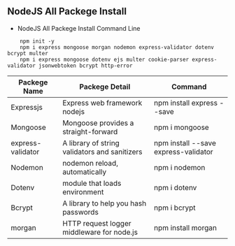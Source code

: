 ## NodeJS All Packege Install

- NodeJS All Packege Install Command Line

```
    npm init -y
    npm i express mongoose morgan nodemon express-validator dotenv bcrypt multer
	npm i express mongoose dotenv ejs multer cookie-parser express-validator jsonwebtoken bcrypt http-error

```

| Packege Name      | Packege Detail                                | Command                              |
| ----------------- | --------------------------------------------- | ------------------------------------ |
| Expressjs         | Express web framework nodejs                  | npm install express --save           |
| Mongoose          | Mongoose provides a straight-forward          | npm i mongoose                       |
| express-validator | A library of string validators and sanitizers | npm install --save express-validator |
| Nodemon           | nodemon reload, automatically                 | npm i nodemon                        |
| Dotenv            | module that loads environment                 | npm i dotenv                         |
| Bcrypt            | A library to help you hash passwords          | npm i bcrypt                         |
| morgan            | HTTP request logger middleware for node.js    | npm install morgan                   |